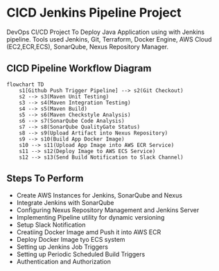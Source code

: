 # CICD Jenkins Pipeline Project 


DevOps CI/CD Project To Deploy Java Application using with Jenkins pipeline. Tools used Jenkins, Git, Terraform, Docker Engine, AWS Cloud (EC2,ECR,ECS), SonarQube, Nexus Repository Manager. 

## CICD Pipeline Workflow Diagram 


```mermaid   
flowchart TD
    s1[Github Push Trigger Pipeline] --> s2(Git Checkout)
    s2 --> s3(Maven Unit Testing)
    s3 --> s4(Maven Integration Testing)   
    s4 --> s5(Maven Build) 
    s5 --> s6(Maven Checkstyle Analysis)
    s6 --> s7(SonarQube Code Analysis)
    s7 --> s8(SonarQube QualityGate Status)
    s8 --> s9(Upload Artifact into Nexus Repository)
    s9 --> s10(Build App Docker Image)
    s10 --> s11(Upload App Image into AWS ECR Service)
    s11 --> s12(Deploy Image to AWS ECS Service)
    s12 --> s13(Send Build Notification to Slack Channel)
```  

## Steps To Perform  

* Create AWS Instances for Jenkins, SonarQube and Nexus  
* Integrate Jenkins with SonarQube  
* Configuring  Nexus Repository Management and Jenkins Server
* Implementing Pipeline utility for dynamic versioning   
* Setup Slack Notification      
* Creatiing Docker Image amd Push it into AWS ECR     
* Deploy Docker Image tyo ECS system     
* Setting up Jenkins Job Triggers    
* Setting up Periodic Scheduled Build Triggers    
* Authentication and Authorization        
